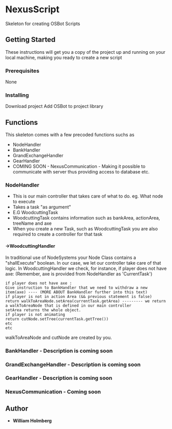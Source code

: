 # NexusScript

Skeleton for creating OSBot Scripts

## Getting Started

These instructions will get you a copy of the project up and running on your local machine, making you ready to create a new script

### Prerequisites

None

### Installing

Download project
Add OSBot to project library

## Functions

This skeleton comes with a few precoded functions suchs as

* NodeHandler
* BankHandler
* GrandExchangeHandler
* GearHandler
* COMING SOON - NexusCommunication - Making it possible to communicate with server thus providing access to database etc.

### NodeHandler

* This is our main controller that takes care of what to do. eg. What node to execute
* Takes a task "as argument"
* E.G WoodcuttingTask
* WoodcuttingTask contains information such as bankArea, actionArea, treeName and axe
* When you create a new Task, such as WoodcuttingTask you are also required to create a controller for that task
#### ->WoodcuttingHandler
In traditional use of NodeSystems your Node Class contains a "shallExecute" boolean. In our case, we let our controller take care of that logic.
In WoodcuttingHandler we check, for instance, if player does not have axe: (Remember, axe is provided from NodeHandler as 'CurrentTask')
```
if player does not have axe :
Give instruction to BankHandler that we need to withdraw a new item(axe) ---- (MORE ABOUT BankHandler further into this text)
if player is not in action Area (&& previous statement is false)
return walkToAreaNode.setArea(currentTask.getArea) --------- we return a walkToAreaNode that is defined in our main controller
setArea returns the whole object.
if player is not animating
return cutNode.setTree(currentTask.getTree())
etc
etc
```
walkToAreaNode and cutNode are created by you.

### BankHandler - Description is coming soon

### GrandExchangeHandler - Description is coming soon

### GearHandler - Description is coming soon

### NexusCommunication - Coming soon

## Author

* **William Holmberg**

